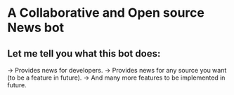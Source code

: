 # A Collaborative and Open source News bot

## Let me tell you what this bot does:

-> Provides news for developers.
-> Provides news for any source you want (to be a feature in future).
-> And many more features to be implemented in future.

